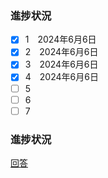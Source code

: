 ### 進捗状況
- [x] 1　2024年6月6日
- [x] 2　2024年6月6日
- [x] 3　2024年6月6日
- [x] 4　2024年6月6日
- [ ] 5
- [ ] 6
- [ ] 7

### 進捗状況
[回答](https://colab.research.google.com/github/rootassist/100knocks-preprocess-inSQLandPython-withColab/blob/master/ans_knock_SQL_Colab.ipynb#scrollTo=gNoh6eqSJKWp)
